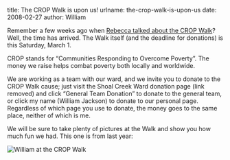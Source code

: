 title: The CROP Walk is upon us!
urlname: the-crop-walk-is-upon-us
date: 2008-02-27
author: William

Remember a few weeks ago when [Rebecca talked about the CROP Walk][a]? Well, the
time has arrived. The Walk itself (and the deadline for donations) is this
Saturday, March 1.

[a]: {filename}/2008/01/2008-01-15-crop-walk.md

CROP stands for &ldquo;Communities Responding to Overcome Poverty&rdquo;. The
money we raise helps combat poverty both locally and worldwide.

We are working as a team with our ward, and we invite you to donate to the CROP
Walk cause; just visit the Shoal Creek Ward donation page (link removed) and
click &ldquo;General Team Donation&rdquo; to donate to the general team, or
click my name (William Jackson) to donate to our personal page. Regardless of
which page you use to donate, the money goes to the same place, neither of which
is me.

We will be sure to take plenty of pictures at the Walk and show you how much fun
we had. This one is from last year:

![William at the CROP Walk][b]

[b]: {static}/images/2007-03-03-crop-walk.jpg
